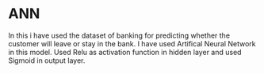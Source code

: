 # ANN

In this i have used the dataset of banking for predicting whether the customer will leave or stay in the bank.
I have used Artifical Neural Network in this model.
Used Relu as activation function in hidden layer and used Sigmoid in output layer.
